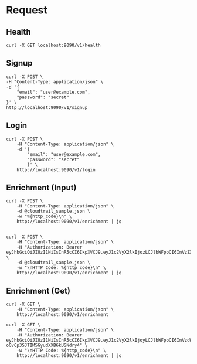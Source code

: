 # Request


## Health

    curl -X GET localhost:9090/v1/health

## Signup

    curl -X POST \
    -H "Content-Type: application/json" \
    -d '{
        "email": "user@example.com",
        "password": "secret"
    }' \
    http://localhost:9090/v1/signup

## Login

    curl -X POST \
        -H "Content-Type: application/json" \
        -d '{
            "email": "user@example.com",
            "password": "secret"
            }' \
        http://localhost:9090/v1/login


## Enrichment (Input)

    curl -X POST \
        -H "Content-Type: application/json" \
        -d @cloudtrail_sample.json \
        -w "%{http_code}\n" \
        http://localhost:9090/v1/enrichment | jq


    curl -X POST \
        -H "Content-Type: application/json" \
        -H "Authorization: Bearer eyJhbGciOiJIUzI1NiIsInR5cCI6IkpXVCJ9.eyJ1c2VyX2lkIjozLCJlbWFpbCI6InVzZXJAZXhhbXBsZS5jb20iLCJ0b2tlbiI6IiIsInRva2VuX2hhc2giOiIiLCJleHBpcnkiOiIyMDI1LTA3LTEwVDA0OjE4OjQ4Ljg0OTUwMDg3N1oiLCJyb2xlIjoidXNlciIsImlzcyI6Imczbm90eXBlIiwic3ViIjoidXNlckBleGFtcGxlLmNvbSIsImF1ZCI6WyJtaXMtdXN1YXJpb3MiXSwiZXhwIjoxNzUyMTIxMTI4LCJuYmYiOjE3NTIwMzQ3MjgsImlhdCI6MTc1MjAzNDcyOCwiY3JlYXRlZF9hdCI6IjAwMDEtMDEtMDFUMDA6MDA6MDBaIiwidXBkYXRlZF9hdCI6IjAwMDEtMDEtMDFUMDA6MDA6MDBaIn0.VnLqVSRx4Qy_Dw43pRKPyhlFuWa5yKWZIrVv95WBrwo" \
        -d @cloudtrail_sample.json \
        -w "\nHTTP Code: %{http_code}\n" \
        http://localhost:9090/v1/enrichment | jq


## Enrichment (Get)

    curl -X GET \
        -H "Content-Type: application/json" \
        http://localhost:9090/v1/enrichment

    curl -X GET \
        -H "Content-Type: application/json" \
        -H "Authorization: Bearer eyJhbGciOiJIUzI1NiIsInR5cCI6IkpXVCJ9.eyJ1c2VyX2lkIjoyLCJlbWFpbCI6InVzdWFyaW9AZXhhbXBsZS5jb20iLCJ0b2tlbiI6IiIsInRva2VuX2hhc2giOiIiLCJleHBpcnkiOiIyMDI1LTA3LTA5VDIxOjI0OjQwLjg2MzU2MDAyOFoiLCJyb2xlIjoidXNlciIsImlzcyI6Imczbm90eXBlIiwic3ViIjoidXN1YXJpb0BleGFtcGxlLmNvbSIsImF1ZCI6WyJtaXMtdXN1YXJpb3MiXSwiZXhwIjoxNzUyMDk2MjgwLCJuYmYiOjE3NTIwMDk4ODAsImlhdCI6MTc1MjAwOTg4MCwiY3JlYXRlZF9hdCI6IjAwMDEtMDEtMDFUMDA6MDA6MDBaIiwidXBkYXRlZF9hdCI6IjAwMDEtMDEtMDFUMDA6MDA6MDBaIn0.y0ZmklIsF_8V07-oGvCp3SJTIM5GyudXXB6kUSNdry4" \
        -w "\nHTTP Code: %{http_code}\n" \
        http://localhost:9090/v1/enrichment | jq






